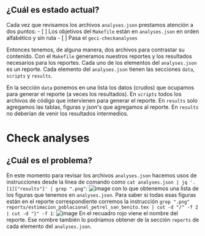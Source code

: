 ## ¿Cuál es estado actual?
Cada vez que revisamos los archivos `analyses.json` prestamos atención a dos puntos:
    - [ ] Los objetivos del `Makefile` están en `analyses.json` en orden alfabético y sin ruta
    - [ ] Pasa el `geci-checkanalyses`
    
 Entonces tenemos, de alguna manera, dos archivos para contrastar su contenido. Con el `Makefile` generamos nuestros reportes y los resultados necesarios para los  reportes. Cada uno de los elementos del `analyses.json` es un reporte.  Cada  elemento del `analyses.json` tienen las secciones `data`, `scripts` y `results`.

En la sección `data` ponemos en una lista los datos (crudos) que ocupamos para generar el reporte (a veces los resultados). En `scripts` todos los archivos de código que intervienen para generar el reporte. En `results` solo agregamos las tablas, figuras y _json_'s que agregamos al reporte. En `results` no deberían de venir los resultados intermedios.  
# Check analyses

## ¿Cuál es el problema?
En este momento para revisar los archivos `analyses.json` hacemos usos de instrucciones desde la línea de comando como `cat analyses.json | jq '.[1]["results"]' | grep ".png"`:
![image](https://user-images.githubusercontent.com/35377740/117888558-1b0acb80-b267-11eb-843f-2c273a1d9bcc.png)
con lo que obtenemos una lista de los figuras que tenemos en `analyses.json`. Para saber si todas esas figuras están en el reporte correspondiente corremos la instrucción `grep ".png" reports/estimacion_poblacional_petrel_san_benito.tex | cut -d "/" -f 2 | cut -d "}" -f 1`:
![image](https://user-images.githubusercontent.com/35377740/117889091-d29fdd80-b267-11eb-9e38-d8c6da29ed0c.png)
En el recuadro rojo viene el nombre del reporte. Ese nombre también lo podríamos obtener de la sección `reports` de cada elemento del `analyses.json`.
